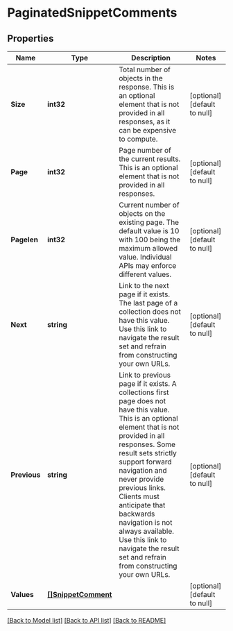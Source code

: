 # PaginatedSnippetComments

## Properties
Name | Type | Description | Notes
------------ | ------------- | ------------- | -------------
**Size** | **int32** | Total number of objects in the response. This is an optional element that is not provided in all responses, as it can be expensive to compute. | [optional] [default to null]
**Page** | **int32** | Page number of the current results. This is an optional element that is not provided in all responses. | [optional] [default to null]
**Pagelen** | **int32** | Current number of objects on the existing page. The default value is 10 with 100 being the maximum allowed value. Individual APIs may enforce different values. | [optional] [default to null]
**Next** | **string** | Link to the next page if it exists. The last page of a collection does not have this value. Use this link to navigate the result set and refrain from constructing your own URLs. | [optional] [default to null]
**Previous** | **string** | Link to previous page if it exists. A collections first page does not have this value. This is an optional element that is not provided in all responses. Some result sets strictly support forward navigation and never provide previous links. Clients must anticipate that backwards navigation is not always available. Use this link to navigate the result set and refrain from constructing your own URLs. | [optional] [default to null]
**Values** | [**[]SnippetComment**](snippet_comment.md) |  | [optional] [default to null]

[[Back to Model list]](../README.md#documentation-for-models) [[Back to API list]](../README.md#documentation-for-api-endpoints) [[Back to README]](../README.md)

